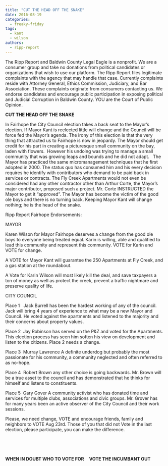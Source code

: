 ```yaml
---
title: "CUT THE HEAD OFF THE SNAKE"
date: 2016-08-19
categories: 
  - freaky-friday
tags: 
  - kant
  - wilson
authors: 
  - ripp-report
---
```


The Ripp Report and Baldwin County Legal Eagle is a nonprofit. We are a consumer group and take no donations from political candidates or organizations that wish to use our platform. The Ripp Report files legitimate complaints with the agency that may handle that case. Currently complaints reside with Attorney General, Ethics Commission, Judiciary, and Bar Association. These complaints originate from consumers contacting us. We endorse candidates and encourage public participation in exposing political and Judicial Corruption in Baldwin County. YOU are the Court of Public Opinion.

**CUT THE HEAD OFF THE SNAKE**

In Fairhope the City Council election takes a back seat to the Mayor’s election. If Mayor Kant is reelected little will change and the Council will be force fed the Mayor’s agenda. The irony of this election is that the very thing that attracted us to Fairhope is now in jeopardy. The Mayor should get credit for his part in creating a picturesque small community on the bay, laden with flowers.  However his undoing was trying to manage a small community that was growing leaps and bounds and he did not adapt.   The Mayor has practiced the same micromanagement techniques that he first adopted in 2000. The status quo has consumed him and his every decision requires he identify with contributors who demand to be paid back in services or contracts. The Fly Creek Apartments would not even be considered had any other contractor other than Arthur Corte, the Mayor’s major contributor, proposed such a project. Mr. Corte INSTRUCTED the Mayor to get it “approved”. The Mayor has become the victim of the good ole boys and there is no turning back. Keeping Mayor Kant will change nothing; he is the head of the snake.

Ripp Report Fairhope Endorsements:

MAYOR

Karen Wilson for Mayor Fairhope deserves a change from the good ole boys to everyone being treated equal. Karin is willing, able and qualified to lead this community and represent this community. VOTE for Karin and VOTE for change.

A VOTE for Mayor Kant will guarantee the 250 Apartments at Fly Creek, and a gas station at the roundabout.

A Vote for Karin Wilson will most likely kill the deal, and save taxpayers a ton of money as well as protect the creek, prevent a traffic nightmare and preserve quality of life.

CITY COUNCIL

Place 1   Jack Burrell has been the hardest working of any of the council. Jack will bring 4 years of experience to what may be a new Mayor and Council. He voted against the apartments and listened to the majority and their concerns about property values.

Place 2  Jay Robinson has served on the P&Z and voted for the Apartments. This election process has seen him soften his view on development and listen to the citizens. Place 2 needs a change.

Place 3  Murray Lawrence A definite underdog but probably the most passionate for his community, a community neglected and often referred to as no-hope.

Place 4  Robert Brown any other choice is going backwards. Mr. Brown will be a true asset to the council and has demonstrated that he thinks for himself and listens to constituents.

Place 5  Gary Gover A community activist who has donated time and services for multiple clubs, associations and civic groups. Mr. Grover has for many years been an active observer of the City Council and their work sessions.

Please, we need change, VOTE and encourage friends, family and neighbors to VOTE Aug 23rd. Those of you that did not Vote in the last election, please participate, you can make the difference.

 

 

**WHEN IN DOUBT WHO TO VOTE FOR     VOTE THE INCUMBANT OUT**

